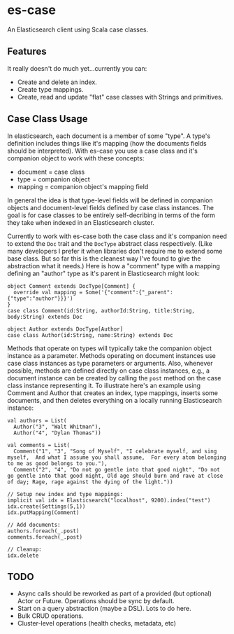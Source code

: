 es-case
=======

An Elasticsearch client using Scala case classes.

Features
--------

It really doesn't do much yet...currently you can:
* Create and delete an index.
* Create type mappings.
* Create, read and update "flat" case classes with Strings and primitives.

Case Class Usage
----------------

In elasticsearch, each document is a member of some "type".  A type's definition includes things like it's mapping (how the documents fields should be interpreted).  With es-case you use a case class and it's companion object to work with these concepts:
* document = case class
* type = companion object
* mapping = companion object's mapping field

In general the idea is that type-level fields will be defined in companion objects and document-level fields defined by case class instances.  The goal is for case classes to be entirely self-decribing in terms of the form they take when indexed in an Elasticsearch cluster.

Currently to work with es-case both the case class and it's companion need to extend the `Doc` trait and the `DocType` abstract class respectively.  (Like many developers I prefer it when libraries don't require me to extend some base class. But so far this is the cleanest way I've found to give the abstraction what it needs.)  Here is how a "comment" type with a mapping defining an "author" type as it's parent in Elasticsearch might look:

    object Comment extends DocType[Comment] {
      override val mapping = Some('{"comment":{"_parent":{"type":"author"}}}')
    }
    case class Comment(id:String, authorId:String, title:String, body:String) extends Doc

    object Author extends DocType[Author]
    case class Author(id:String, name:String) extends Doc


Methods that operate on types will typically take the companion object instance as a parameter.  Methods operating on document instances use case class instances as type parameters or arguments.  Also, whenever possible, methods are defined directly on case class instances, e.g., a document instance can be created by calling the `post` method on the case class instance representing it.  To illustrate here's an example using Comment and Author that creates an index, type mappings, inserts some documents, and then deletes everything on a locally running Elasticsearch instance:

    val authors = List(
      Author("3", "Walt Whitman"),
      Author("4", "Dylan Thomas"))

    val comments = List(      
      Comment("1", "3", "Song of Myself", "I celebrate myself, and sing myself,  And what I assume you shall assume,  For every atom belonging to me as good belongs to you."),
      Comment("2", "4", "Do not go gentle into that good night", "Do not go gentle into that good night, Old age should burn and rave at close of day; Rage, rage against the dying of the light."))

    // Setup new index and type mappings:
    implicit val idx = Elasticsearch("localhost", 9200).index("test")
    idx.create(Settings(5,1))
    idx.putMapping(Comment)

    // Add documents:
    authors.foreach(_.post)
    comments.foreach(_.post)

    // Cleanup:
    idx.delete    

TODO
----

* Async calls should be reworked as part of a provided (but optional) Actor or Future.  Operations should be sync by default.
* Start on a query abstraction (maybe a DSL).  Lots to do here.
* Bulk CRUD operations.
* Cluster-level operations (health checks, metadata, etc)



    




